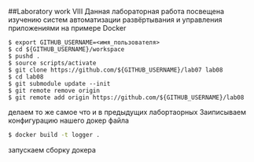 ##Laboratory work VIII
Данная лабораторная работа посвещена изучению систем автоматизации развёртывания и управления приложениями на примере Docker
```
$ export GITHUB_USERNAME=<имя_пользователя>
$ cd ${GITHUB_USERNAME}/workspace
$ pushd .
$ source scripts/activate
$ git clone https://github.com/${GITHUB_USERNAME}/lab07 lab08
$ cd lab08
$ git submodule update --init
$ git remote remove origin
$ git remote add origin https://github.com/${GITHUB_USERNAME}/lab08
```
делаем то же самое что и в предыдущих лабортаорных
Заиписываем конфигурацию нашего докер файла
```bash
$ docker build -t logger .
```
запускаем сборку докера
